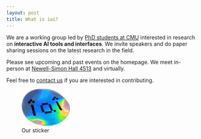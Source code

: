 ```yaml
---
layout: post
title: What is iai?
---
```


We are a working group led by [PhD students at CMU](https://hcii.cmu.edu/people/phd-students) interested in research on **interactive AI tools and interfaces**. We invite speakers and do paper sharing sessions on the latest research in the field.

Please see upcoming and past events on the homepage. We meet in-person at [Newell-Simon Hall 4513](https://maps.app.goo.gl/4uwWcsNJgdwPpRg78) and virtually.

Feel free to [contact us](mailto:interactiveaiteam@gmail.com) if you are interested in contributing.

<figure>
  <img alt="iai sticker" src="/assets/images/sticker-photo.png" style="width: 30%;" />
  <figcaption>
    Our sticker
  </figcaption>
</figure>

<!-- >The first wave of AI was about classification, where AI can recognize various types of input data: images, video, audio, language. The second wave of AI is now the generative wave, where you take that input data and produce new data. The third wave of AI will be the interactive phase. -->
